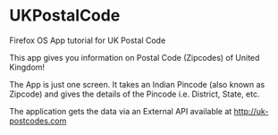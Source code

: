 UKPostalCode
============
Firefox OS App tutorial for UK Postal Code 

This app gives you information on Postal Code (Zipcodes) of United Kingdom!

The App is just one screen. It takes an Indian Pincode (also known as Zipcode) and gives the details of the Pincode i.e. District, State, etc.

The application gets the data via an External API available at http://uk-postcodes.com
